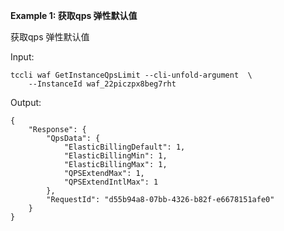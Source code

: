 **Example 1: 获取qps 弹性默认值**

获取qps 弹性默认值

Input: 

```
tccli waf GetInstanceQpsLimit --cli-unfold-argument  \
    --InstanceId waf_22piczpx8beg7rht
```

Output: 
```
{
    "Response": {
        "QpsData": {
            "ElasticBillingDefault": 1,
            "ElasticBillingMin": 1,
            "ElasticBillingMax": 1,
            "QPSExtendMax": 1,
            "QPSExtendIntlMax": 1
        },
        "RequestId": "d55b94a8-07bb-4326-b82f-e6678151afe0"
    }
}
```

